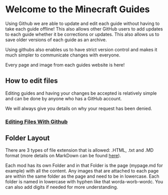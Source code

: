 # Welcome to the Minecraft Guides

Using Github we are able to update and edit each guide without having to take each guide offline! This also allows other GitHub users to add updates to each guide whether it be corrections or updates. This also allows us to save older versions of each guide as an archive.

Using githubs also enables us to have strict version control and makes it much simpler to communicate changes with everyone.

Every page and image from each guides website is here!

## How to edit files
Editing guides and having your changes be accepted is relatively simple and can be done by anyone who has a GitHub account.

We will always give you details on why your request has been denied.

### [Editing Files With Github](https://help.github.com/en/articles/editing-files-in-another-users-repository)


## Folder Layout
There are 3 types of file extension that is allowed: .HTML, .txt and .MD format (more details on MarkDown can be found [here](https://github.com/adam-p/markdown-here/wiki/Markdown-Cheatsheet)).

Each mod has its own Folder and in that Folder is the page (mypage.md for example) with all the content. Any images that are attached to each page are within the same folder as the page and need to be in lowercase. Each folder is named in lowercase with hyphen like that worda-worb-wordc. You can also add digits if needed for more understanding.


